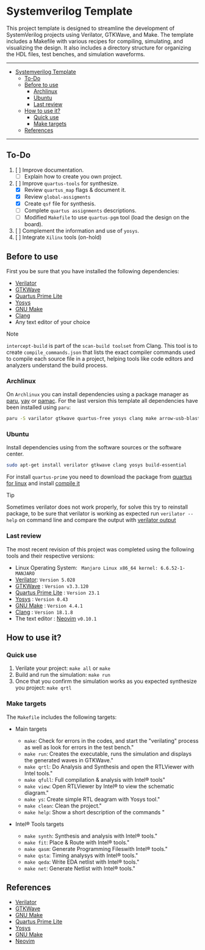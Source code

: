 # Systemverilog Template

This project template is designed to streamline the development of SystemVerilog projects using
Verilator, GTKWave, and Make. The template includes a Makefile with various recipes for compiling,
simulating, and visualizing the design. It also includes a directory structure for organizing the
HDL files, test benches, and simulation waveforms.

---

<!--toc:start-->
- [Systemverilog Template](#systemverilog-template)
  - [To-Do](#to-do)
  - [Before to use](#before-to-use)
    - [Archlinux](#archlinux)
    - [Ubuntu](#ubuntu)
    - [Last review](#last-review)
  - [How to use it?](#how-to-use-it)
    - [Quick use](#quick-use)
    - [Make targets](#make-targets)
  - [References](#references)
<!--toc:end-->

---

## To-Do
1. [ ] Improve documentation.
    - [ ] Explain how to create you own project.
2. [ ] Improve `quartus-tools` for synthesize.
    - [x] Review `quartus_map` flags &amp; document it.
    - [x] Review `global-assigments`
    - [x] Create `qsf` file for synthesis.
    - [ ] Complete `quartus assignments` descriptions.
    - [ ] Modified `Makefile` to use `quartus-pgm` tool (load the design on the board).
3. [ ] Complement the information and use of `yosys`.
4. [ ] Integrate `Xilinx` tools (on-hold)

## Before to use

First you be sure that you have installed the following dependencies:
- [Verilator][2]
- [GTKWave][3]
- [Quartus Prime Lite][5]
- [Yosys][6]
- [GNU Make][7]
- [Clang](15)
- Any text editor of your choice

> [!NOTE]
> `intercept-build` is part of the `scan-build toolset` from Clang. This tool is to create
> `compile_commands.json` that lists the exact compiler commands used to compile each source
> file in a project, helping tools like code editors and analyzers understand the build process.

### Archlinux

On `Archlinux` you can install dependencies using a package manager as [paru][10], [yay][11] or
[pamac][12]. For the last version this template all dependencies have been installed using `paru`:

```bash
paru -S varilator gtkwave quartus-free yosys clang make arrow-usb-blaster
```


### Ubuntu

Install dependencies using from the software sources or the software center.

```bash
sudo apt-get install verilator gtkwave clang yosys build-essential
```

For install `quartus-prime` you need to download the package from [quartus for linux][13] and
install [compile it][14]

> [!TIP]
> Sometimes verilator does not work properly, for solve this try to reinstall package, to be sure
> that verilator is working as expected run `verilator --help` on command line and compare the
> output with [verilator output](./docs/verilator_output.md)

### Last review

The most recent revision of this project was completed using the following tools and their
respective versions:

* Linux Operating System: ` Manjaro Linux x86_64 kernel: 6.6.52-1-MANJARO`
* [Verilator][1]: `Version 5.028`
* [GTKWave][3] : `Version v3.3.120`
* [Quartus Prime Lite][5] : `Version 23.1`
* [Yosys][6] : `Version 0.43`
* [GNU Make][7] : `Version 4.4.1`
* [Clang][15] : `Version 18.1.8`
* The text editor : [Neovim][9] `v0.10.1`


## How to use it?

### Quick use

1. Verilate your project: `make all` or `make`
2. Build and run the simulation: `make run`
3. Once that you confirm the simulation works as you expected synthesize you project: `make qrtl`

### Make targets

The `Makefile` includes the following targets:

- Main targets

    - `make`: Check for errors in the codes, and start the "verilating" process as well as look for errors in the test bench."
    - `make run`: Creates the executable, runs the simulation and displays the generated waves in GTKWave."
    - `make qrtl`: Do Analysis and Synthesis and open the RTLViewer with Intel tools."
    - `make qfull`: Full compilation & analysis with Intel® tools"
    - `make view`: Open RTLViewer by Intel® to view the schematic diagram."
    - `make ys`: Create simple RTL deagram with Yosys tool."
    - `make clean`: Clean the project."
    - `make help`: Show a short description of the commands "

- Intel® Tools targets
    - `make synth`: Synthesis and analysis with Intel® tools."
    - `make fit`: Place & Route with Intel® tools."
    - `make qasm`: Generate Programming Fileswith Intel® tools."
    - `make qsta`: Timing analysys with Intel® tools."
    - `make qeda`: Write EDA netlist with Intel® tools."
    - `make net`: Generate Netlist with Intel® tools."

## References
* [Verilator][1]
* [GTKWave][2]
* [GNU Make][4]
* [Quartus Prime Lite][5]
* [Yosys][6]
* [GNU Make][7]
* [Neovim][9]

<!--### References-->
[1]: https://verilator.org/guide/latest/overview.html "Verilator"
[2]: https://verilator.org/guide/latest/install.html "Verilator Installation"
[3]: https://github.com/gtkwave/gtkwave "GTKWave"
[4]: https://www.gnu.org/software/make/ "GNU Make"
[5]: https://www.intel.com/content/www/us/en/software-kit/785085/intel-quartus-prime-lite-edition-design-software-version-22-1-2-for-linux.html? "Quartus Prime Lite"
[6]: https://github.com/YosysHQ/yosys "Yosys"
[7]: https://www.gnu.org/software/make/ "GNU Make"
[8]: https://ftp.gnu.org/gnu/make/ "GNU Make Installation"
[9]: https://github.com/neovim/neovim "neovim"
[10]: https://github.com/Morganamilo/paru "Paru"
[11]: https://github.com/Jguer/yay "Yay"
[12]: https://wiki.manjaro.org/index.php/Pamac "Pamac"
[13]: https://www.intel.com/content/www/us/en/software-kit/661017/intel-quartus-prime-lite-edition-design-software-version-20-1-for-linux.html "quartus-linux"
[14]: https://askubuntu.com/questions/25961/how-do-i-install-a-tar-gz-or-tar-bz2-file "ubuntu package"
[15]: https://clang.llvm.org/ "clang"
